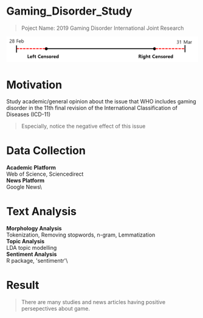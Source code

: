 # Gaming_Disorder_Study
> Poject Name: 2019 Gaming Disorder International Joint Research

![Image of Censoring](https://github.com/alsrud6949/YouTube_Trending_Data/blob/master/images/censoring.png)

# Motivation
Study academic/general opinion about the issue that WHO includes gaming disorder in the 11th final revision of the International Classification of Diseases (ICD-11)
> Especially, notice the negative effect of this issue

# Data Collection
**Academic Platform**\
Web of Science, Sciencedirect\
**News Platform**\
Google News\

# Text Analysis
**Morphology Analysis**\
Tokenization, Removing stopwords, n-gram, Lemmatization\
**Topic Analysis**\
LDA topic modelling\
**Sentiment Analysis**\
R package, 'sentimentr'\

# Result
> There are many studies and news articles having positive persepectives about game.
